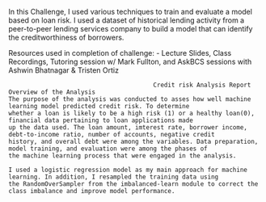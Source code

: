 In this Challenge, I used various techniques to train and evaluate a model based on loan risk. I used a dataset of historical lending 
activity from a peer-to-peer lending services company to build a model that can identify the creditworthiness of borrowers.

Resources used in completion of challenge:
    - Lecture Slides, Class Recordings, Tutoring session w/ Mark Fullton, and AskBCS sessions with Ashwin Bhatnagar & Tristen Ortiz

                                            Credit risk Analysis Report
    Overview of the Analysis
    The purpose of the analysis was conducted to asses how well machine learning model predicted credit risk. To determine 
    whether a loan is likely to be a high risk (1) or a healthy loan(0), financial data pertaining to loan applications made 
    up the data used. The loan amount, imterest rate, borrower income, debt-to-income ratio, number of accounts, negative credit
    history, and overall debt were among the variables. Data preparation, model training, and evaluation were among the phases of 
    the machine learning process that were engaged in the analysis.

    I used a logistic regression model as my main approach for machine learning. In addition, I resampled the training data using 
    the RandomOverSampler from the imbalanced-learn module to correct the class imbalance and improve model performance.

